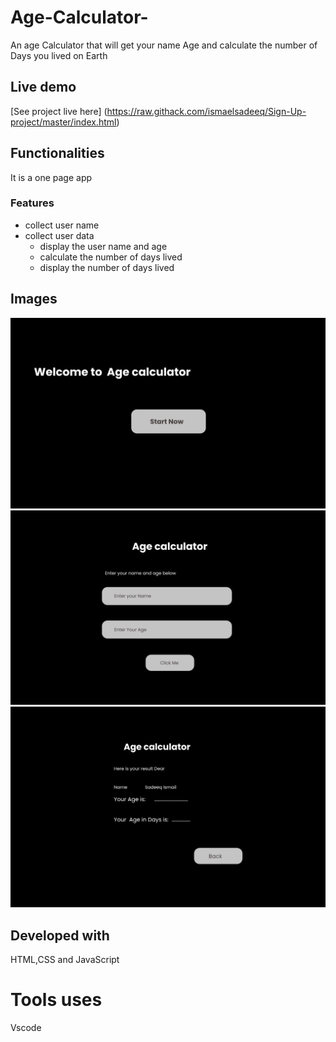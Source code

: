 # Age-Calculator-
An age Calculator that will get your name Age and calculate the number of Days you lived on Earth
## Live demo
[See project live here] (https://raw.githack.com/ismaelsadeeq/Sign-Up-project/master/index.html)

## Functionalities
It is a one page app

### Features

* collect user name
* collect user data
  * display the user name and age
  * calculate the number of days lived
  * display the number of days lived

## Images

![the_picture_preview_of_myage_calculator.](cal.png "This is the age calculator prototype.")
![the_picture_preview_of_myage_calculator.](cal2.png "This is the age calculator prototype.")
![the_picture_preview_of_myage_calculator.](cal3.png "This is the age calculator prototype.")

## Developed with
HTML,CSS and JavaScript
# Tools uses
Vscode

